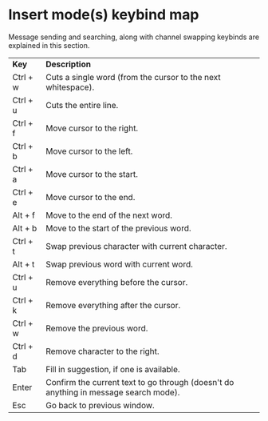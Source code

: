 # Insert mode(s) keybind map

Message sending and searching, along with channel swapping keybinds are explained in this section.

<table>
<tr>
<td> <b>Key</b>
<td> <b> Description</b>
<tr>
<td> Ctrl + w
<td> Cuts a single word (from the cursor to the next whitespace).
<tr>
<td> Ctrl + u
<td> Cuts the entire line.
<tr>
<td> Ctrl + f
<td> Move cursor to the right.
<tr>
<td> Ctrl + b
<td> Move cursor to the left.
<tr>
<td> Ctrl + a
<td> Move cursor to the start.
<tr>
<td> Ctrl + e
<td> Move cursor to the end.
<tr>
<td> Alt + f
<td> Move to the end of the next word.
<tr>
<td> Alt + b
<td> Move to the start of the previous word.
<tr>
<td> Ctrl + t
<td> Swap previous character with current character.
<tr>
<td> Alt + t
<td> Swap previous word with current word.
<tr>
<td> Ctrl + u
<td> Remove everything before the cursor.
<tr>
<td> Ctrl + k
<td> Remove everything after the cursor.
<tr>
<td> Ctrl + w
<td> Remove the previous word.
<tr>
<td> Ctrl + d
<td> Remove character to the right.
<tr>
<td> Tab
<td> Fill in suggestion, if one is available.
<tr>
<td> Enter
<td> Confirm the current text to go through (doesn't do anything in message search mode).
<tr>
<td> Esc
<td> Go back to previous window.
</table>
